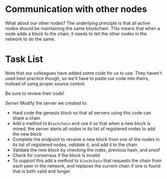 # Communication with other nodes

What about our other nodes?  The underlying principle is that all active nodes should be maintaining the same blockchain.  This means that when a node adds a block to the chain, it needs to tell the other nodes in the network to do the same.

# Task List

Note that our colleagues have added some code for us to use.  They haven't used best practice though, so we'll have to paste our code into theirs, instead of using proper source control.

Be sure to review their code!

*Server*
Modify the server we created to:
* Hard code the genesis block so that all servers using this code can share a chain
* Add a method to `Blockchain` and use it so that when a new block is mined, the server alerts all nodes in its list of registered nodes to add the new block
* Complete the endpoint to receive a new block from one of the nodes in its list of registered nodes, *validate it*, and add it to the chain
* Validate the new block by checking the index, previous hash, and proof
* Check for consensus if the block is invalid
* To support this add a method to `blockchain` that requests the chain from each peer in the network, and replaces the current chain if one is found that is both valid and longer.  